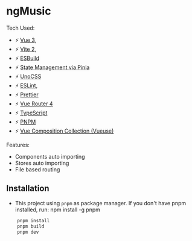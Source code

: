 # ngMusic

Tech Used:
- ⚡️ [Vue 3](https://github.com/vuejs/vue-next),
- ⚡️ [Vite 2](https://github.com/vitejs/vite), 
- ⚡️ [ESBuild](https://github.com/evanw/esbuild)
- ⚡️ [State Management via Pinia](https://pinia.esm.dev/)
- ⚡️ [UnoCSS](https://github.com/unocss/unocss)
- ⚡️ [ESLint](https://eslint.org/), 
- ⚡️ [Prettier](https://prettier.io)
- ⚡️ [Vue Router 4](https://router.vuejs.org/guide/)
- ⚡️ [TypeScript](https://www.typescriptlang.org/)
- ⚡️ [PNPM](https://pnpm.io/motivation)
- ⚡️ [Vue Composition Collection (Vueuse)](https://vueuse.org/)

Features:
- Components auto importing 
- Stores auto importing
- File based routing

## Installation
* This project using `pnpm` as package manager.
If you don't have pnpm installed, 
    run: npm install -g pnpm
    
```bash
    pnpm install
    pnpm build
    pnpm dev
```
